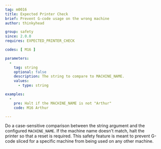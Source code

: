 ```yaml
---
tag: m0016
title: Expected Printer Check
brief: Prevent G-code usage on the wrong machine
author: thinkyhead

group: safety
since: 2.0.0
requires: EXPECTED_PRINTER_CHECK

codes: [ M16 ]

parameters:
  -
    tag: string
    optional: false
    description: The string to compare to MACHINE_NAME.
    values:
      - type: string

examples:
  -
    pre: Halt if the MACHINE_NAME is not "Arthur"
    code: M16 Arthur

---
```


Do a case-sensitive comparison between the string argument and the configured `MACHINE_NAME`. If the machine name doesn't match, halt the printer so that a reset is required. This safety feature is meant to prevent G-code sliced for a specific machine from being used on any other machine.
